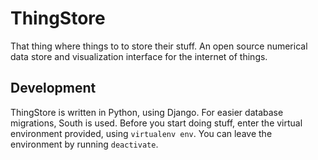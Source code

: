 # ThingStore
That thing where things to to store their stuff. An open source numerical data store and visualization interface for the internet of things.

## Development
ThingStore is written in Python, using Django. For easier database migrations, South is used.
Before you start doing stuff, enter the virtual environment provided, using `virtualenv env`. You can leave the environment by running `deactivate`. 
